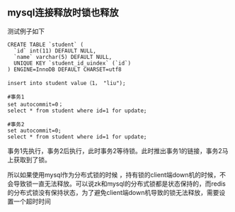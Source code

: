 ## mysql连接释放时锁也释放

测试例子如下

```mysql
CREATE TABLE `student` (
  `id` int(11) DEFAULT NULL,
  `name` varchar(5) DEFAULT NULL,
  UNIQUE KEY `student_id_uindex` (`id`)
) ENGINE=InnoDB DEFAULT CHARSET=utf8

insert into student value（1， "liu");
```



```mysql
#事务1
set autocommit=0；
select * from student where id=1 for update;
```

```mysql
#事务2
set autocommit=0;
select * from student where id=1 for update;
```

事务1先执行，事务2后执行，此时事务2等待锁。此时推出事务1的链接，事务2马上获取到了锁。

所以如果使用mysql作为分布式锁的时候 ，持有锁的client端down机的时候，不会导致锁一直无法释放。可以说zk和mysql的分布式锁都是状态保持的，而redis的分布式锁没有保持状态，为了避免client端down机导致的锁无法释放，需要设置一个超时时间